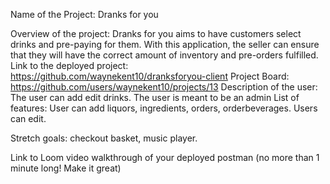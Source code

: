 Name of the Project: Dranks for you


Overview of the project: Dranks for you aims to have customers select drinks and pre-paying for them. With this application, the seller can ensure that they will have the correct amount of inventory and pre-orders fulfilled. 
Link to the deployed project: https://github.com/waynekent10/dranksforyou-client
Project Board: https://github.com/users/waynekent10/projects/13
Description of the user: The user can add edit drinks. The user is meant to be an admin
List of features: User can add liquors, ingredients, orders, orderbeverages. Users can edit. 

Stretch goals: checkout basket, music player. 

Link to Loom video walkthrough of your deployed postman (no more than 1 minute long! Make it great)

